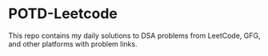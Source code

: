 # POTD-Leetcode
This repo contains my daily solutions to DSA problems from LeetCode, GFG, and other platforms with problem links.
